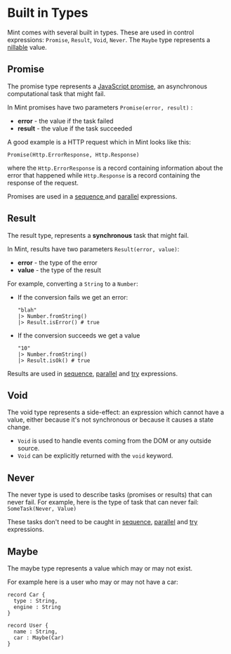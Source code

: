 # Built in Types

Mint comes with several built in types. These are used in control expressions: `Promise`, `Result`, `Void`, `Never`. The `Maybe` type represents a [nillable](https://stackoverflow.com/questions/5913200/why-is-it-called-nillable) value.

## Promise

The promise type represents a [JavaScript promise](https://developer.mozilla.org/en-US/docs/Web/JavaScript/Reference/Global_Objects/Promise), an asynchronous computational task that might fail.

In Mint promises have two parameters `Promise(error, result)` :

* **error** - the value if the task failed
* **result** - the value if the task succeeded

A good example is a HTTP request which in Mint looks like this:

`Promise(Http.ErrorResponse, Http.Response)`

where the `Http.ErrorResponse` is a record containing information about the error that happened while `Http.Response` is a record containing the response of the request.

Promises are used in a [sequence ](control-expressions/sequence.md)and [parallel](control-expressions/parallel.md) expressions.

## Result

The result type, represents a **synchronous** task that might fail.

In Mint, results have two parameters `Result(error, value)`:

* **error** - the type of the error
* **value** - the type of the result

For example, converting a `String` to a `Number`:

* If the conversion fails we get an error:

  ```text
  "blah"
  |> Number.fromString()
  |> Result.isError() # true
  ```

* If the conversion succeeds we get a value

  ```text
  "10"
  |> Number.fromString()
  |> Result.isOk() # true
  ```

Results are used in [sequence](control-expressions/sequence.md), [parallel](control-expressions/parallel.md) and [try](control-expressions/try.md) expressions.

## Void

The void type represents a side-effect: an expression which cannot have a value, either because it's not synchronous or because it causes a state change.

* `Void` is used to handle events coming from the DOM or any outside source.
* `Void` can be explicitly returned with the `void` keyword.

## Never

The never type is used to describe tasks \(promises or results\) that can never fail. For example, here is the type of task that can never fail: `SomeTask(Never, Value)`

These tasks don't need to be caught in [sequence](control-expressions/sequence.md), [parallel](control-expressions/parallel.md) and [try](control-expressions/try.md) expressions.

## Maybe

The maybe type represents a value which may or may not exist.

For example here is a user who may or may not have a car:

```text
record Car {
  type : String,
  engine : String
}

record User {
  name : String,
  car : Maybe(Car)
}
```




